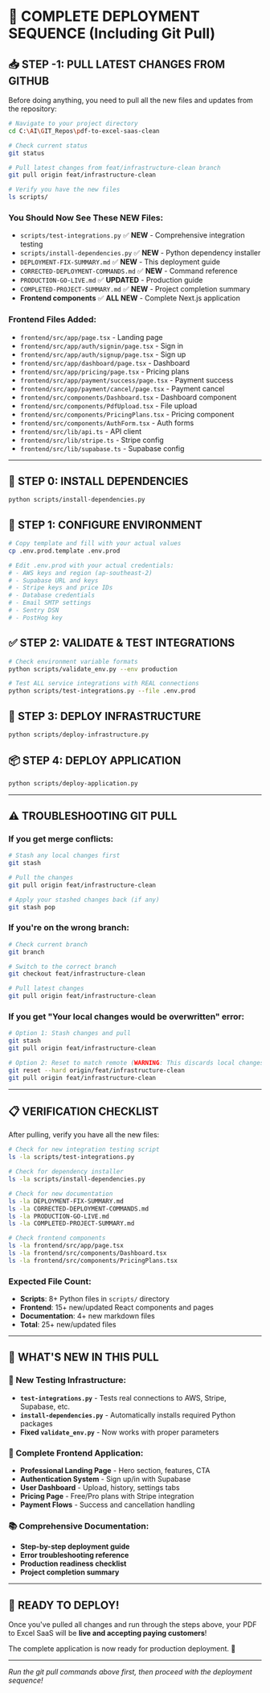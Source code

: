 # 🚀 COMPLETE DEPLOYMENT SEQUENCE (Including Git Pull)

## 📥 **STEP -1: PULL LATEST CHANGES FROM GITHUB**

Before doing anything, you need to pull all the new files and updates from the repository:

```bash
# Navigate to your project directory
cd C:\AI\GIT_Repos\pdf-to-excel-saas-clean

# Check current status
git status

# Pull latest changes from feat/infrastructure-clean branch
git pull origin feat/infrastructure-clean

# Verify you have the new files
ls scripts/
```

### **You Should Now See These NEW Files:**
- `scripts/test-integrations.py` ✅ **NEW** - Comprehensive integration testing
- `scripts/install-dependencies.py` ✅ **NEW** - Python dependency installer  
- `DEPLOYMENT-FIX-SUMMARY.md` ✅ **NEW** - This deployment guide
- `CORRECTED-DEPLOYMENT-COMMANDS.md` ✅ **NEW** - Command reference
- `PRODUCTION-GO-LIVE.md` ✅ **UPDATED** - Production guide
- `COMPLETED-PROJECT-SUMMARY.md` ✅ **NEW** - Project completion summary
- **Frontend components** ✅ **ALL NEW** - Complete Next.js application

### **Frontend Files Added:**
- `frontend/src/app/page.tsx` - Landing page
- `frontend/src/app/auth/signin/page.tsx` - Sign in
- `frontend/src/app/auth/signup/page.tsx` - Sign up  
- `frontend/src/app/dashboard/page.tsx` - Dashboard
- `frontend/src/app/pricing/page.tsx` - Pricing plans
- `frontend/src/app/payment/success/page.tsx` - Payment success
- `frontend/src/app/payment/cancel/page.tsx` - Payment cancel
- `frontend/src/components/Dashboard.tsx` - Dashboard component
- `frontend/src/components/PdfUpload.tsx` - File upload
- `frontend/src/components/PricingPlans.tsx` - Pricing component
- `frontend/src/components/AuthForm.tsx` - Auth forms
- `frontend/src/lib/api.ts` - API client
- `frontend/src/lib/stripe.ts` - Stripe config
- `frontend/src/lib/supabase.ts` - Supabase config

---

## 🔧 **STEP 0: INSTALL DEPENDENCIES**
```bash
python scripts/install-dependencies.py
```

## 📝 **STEP 1: CONFIGURE ENVIRONMENT**
```bash
# Copy template and fill with your actual values
cp .env.prod.template .env.prod

# Edit .env.prod with your actual credentials:
# - AWS keys and region (ap-southeast-2)
# - Supabase URL and keys
# - Stripe keys and price IDs  
# - Database credentials
# - Email SMTP settings
# - Sentry DSN
# - PostHog key
```

## ✅ **STEP 2: VALIDATE & TEST INTEGRATIONS**
```bash
# Check environment variable formats
python scripts/validate_env.py --env production

# Test ALL service integrations with REAL connections
python scripts/test-integrations.py --file .env.prod
```

## 🚀 **STEP 3: DEPLOY INFRASTRUCTURE**
```bash
python scripts/deploy-infrastructure.py
```

## 📦 **STEP 4: DEPLOY APPLICATION**
```bash
python scripts/deploy-application.py
```

---

## ⚠️ **TROUBLESHOOTING GIT PULL**

### **If you get merge conflicts:**
```bash
# Stash any local changes first
git stash

# Pull the changes
git pull origin feat/infrastructure-clean

# Apply your stashed changes back (if any)
git stash pop
```

### **If you're on the wrong branch:**
```bash
# Check current branch
git branch

# Switch to the correct branch
git checkout feat/infrastructure-clean

# Pull latest changes
git pull origin feat/infrastructure-clean
```

### **If you get "Your local changes would be overwritten" error:**
```bash
# Option 1: Stash changes and pull
git stash
git pull origin feat/infrastructure-clean

# Option 2: Reset to match remote (WARNING: This discards local changes)
git reset --hard origin/feat/infrastructure-clean
git pull origin feat/infrastructure-clean
```

---

## 📋 **VERIFICATION CHECKLIST**

After pulling, verify you have all the new files:

```bash
# Check for new integration testing script
ls -la scripts/test-integrations.py

# Check for dependency installer
ls -la scripts/install-dependencies.py

# Check for new documentation
ls -la DEPLOYMENT-FIX-SUMMARY.md
ls -la CORRECTED-DEPLOYMENT-COMMANDS.md
ls -la PRODUCTION-GO-LIVE.md
ls -la COMPLETED-PROJECT-SUMMARY.md

# Check frontend components
ls -la frontend/src/app/page.tsx
ls -la frontend/src/components/Dashboard.tsx
ls -la frontend/src/components/PricingPlans.tsx
```

### **Expected File Count:**
- **Scripts**: 8+ Python files in `scripts/` directory
- **Frontend**: 15+ new/updated React components and pages
- **Documentation**: 4+ new markdown files
- **Total**: 25+ new/updated files

---

## 🎯 **WHAT'S NEW IN THIS PULL**

### **🔧 New Testing Infrastructure:**
- **`test-integrations.py`** - Tests real connections to AWS, Stripe, Supabase, etc.
- **`install-dependencies.py`** - Automatically installs required Python packages
- **Fixed `validate_env.py`** - Now works with proper parameters

### **🎨 Complete Frontend Application:**
- **Professional Landing Page** - Hero section, features, CTA
- **Authentication System** - Sign up/in with Supabase
- **User Dashboard** - Upload, history, settings tabs
- **Pricing Page** - Free/Pro plans with Stripe integration
- **Payment Flows** - Success and cancellation handling

### **📚 Comprehensive Documentation:**
- **Step-by-step deployment guide**
- **Error troubleshooting reference**  
- **Production readiness checklist**
- **Project completion summary**

---

## 🚀 **READY TO DEPLOY!**

Once you've pulled all changes and run through the steps above, your PDF to Excel SaaS will be **live and accepting paying customers**!

The complete application is now ready for production deployment. 🎉

---

*Run the git pull commands above first, then proceed with the deployment sequence!*
